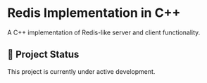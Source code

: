 # Redis Implementation in C++

A C++ implementation of Redis-like server and client functionality.

## 🚧 Project Status
This project is currently under active development.